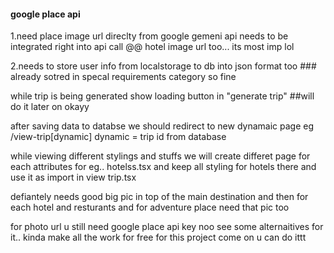 #### google place api 


1.need place image url direclty from google gemeni api needs to be integrated right into api call
@@ hotel image url too... its most imp lol

2.needs to store user info from localstorage to db into json format too   ### already sotred in specal requirements category so fine 

while trip is being generated show loading button in "generate trip"  ##will do it later on okayy


after saving data to databse we should redirect to new dynamaic page eg /view-trip[dynamic] dynamic = trip id from database 



while viewing different stylings and stuffs we will create differet page for each attributes for eg.. hotelss.tsx and keep all styling for hotels there and use it as import in view trip.tsx 

defiantely needs good big pic in top of the main destination and then for each hotel and resturants and for adventure place need that pic too 


for photo url u still need google place api key  noo
see some alternaitives for it.. kinda make all the work for free for this project  come on u can do ittt 